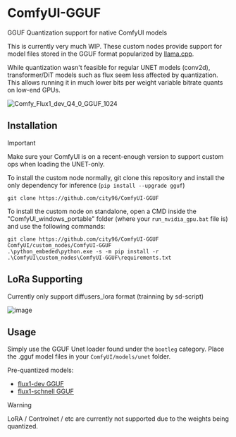 # ComfyUI-GGUF
GGUF Quantization support for native ComfyUI models

This is currently very much WIP. These custom nodes provide support for model files stored in the GGUF format popularized by [llama.cpp](https://github.com/ggerganov/llama.cpp).

While quantization wasn't feasible for regular UNET models (conv2d), transformer/DiT models such as flux seem less affected by quantization. This allows running it in much lower bits per weight variable bitrate quants on low-end GPUs.

![Comfy_Flux1_dev_Q4_0_GGUF_1024](https://github.com/user-attachments/assets/23150750-bcb6-49ef-a78f-9c814528a640)

## Installation

> [!IMPORTANT]  
> Make sure your ComfyUI is on a recent-enough version to support custom ops when loading the UNET-only.

To install the custom node normally, git clone this repository and install the only dependency for inference (`pip install --upgrade gguf`)

```
git clone https://github.com/city96/ComfyUI-GGUF
```

To install the custom node on standalone, open a CMD inside the "ComfyUI_windows_portable" folder (where your `run_nvidia_gpu.bat` file is) and use the following commands:

```
git clone https://github.com/city96/ComfyUI-GGUF ComfyUI/custom_nodes/ComfyUI-GGUF
.\python_embeded\python.exe -s -m pip install -r .\ComfyUI\custom_nodes\ComfyUI-GGUF\requirements.txt
```
## LoRa Supporting

Currently only support diffusers_lora format (trainning by sd-script)

![image](https://github.com/user-attachments/assets/d627943f-7fd2-44ec-ad86-96d76804d543)


## Usage

Simply use the GGUF Unet loader found under the `bootleg` category. Place the .gguf model files in your `ComfyUI/models/unet` folder.

Pre-quantized models:

- [flux1-dev GGUF](https://huggingface.co/city96/FLUX.1-dev-gguf)
- [flux1-schnell GGUF](https://huggingface.co/city96/FLUX.1-schnell-gguf)

> [!WARNING]  
> LoRA / Controlnet / etc are currently not supported due to the weights being quantized.
